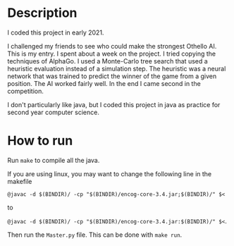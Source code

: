 # Description
I coded this project in early 2021.

I challenged my friends to see who could make the strongest Othello AI. 
This is my entry. I spent about a week on the project. I tried copying the techniques of AlphaGo.
I used a Monte-Carlo tree search that used a heuristic evaluation instead of a simulation step. The heuristic was
a neural network that was trained to predict the winner of the game from a given position. The AI worked fairly well.
In the end I came second in the competition.

I don't particularly like java, but I coded this project in java as practice for second year computer science.

# How to run
Run
`make`
to compile all the java.

If you are using linux, you may want to change the following line in the makefile

`@javac -d $(BINDIR)/ -cp "$(BINDIR)/encog-core-3.4.jar;$(BINDIR)/" $<`

to 

`@javac -d $(BINDIR)/ -cp "$(BINDIR)/encog-core-3.4.jar:$(BINDIR)/" $<`.


Then run the `Master.py` file. This can be done with `make run`.

